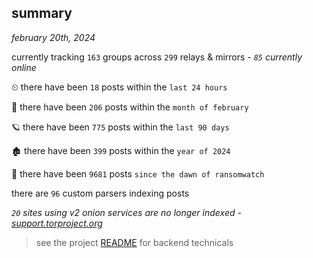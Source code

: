 
## summary
_february 20th, 2024_

currently tracking `163` groups across `299` relays & mirrors - _`85` currently online_

⏲ there have been `18` posts within the `last 24 hours`

🦈 there have been `206` posts within the `month of february`

🪐 there have been `775` posts within the `last 90 days`

🏚 there have been `399` posts within the `year of 2024`

🦕 there have been `9681` posts `since the dawn of ransomwatch`

there are `96` custom parsers indexing posts

_`20` sites using v2 onion services are no longer indexed - [support.torproject.org](https://support.torproject.org/onionservices/v2-deprecation/)_

> see the project [README](https://github.com/joshhighet/ransomwatch#ransomwatch--) for backend technicals

